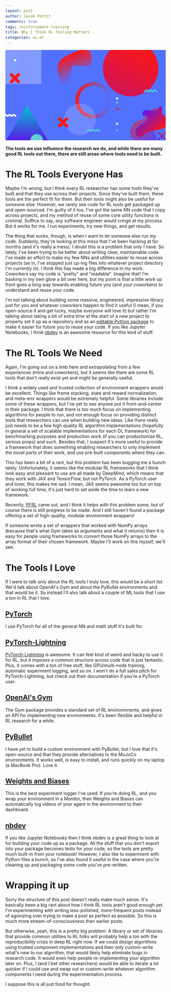 ```yaml
---
layout: post
author: Jacob Pettit
comments: true
tags: reinforcement-learning
title: Why I think RL Tooling Matters
categories: ai-ml
---
```


![featured-image](/imgs/default-banner.png)

**The tools we use influence the research we do, and while there are many good RL tools out there, there are still areas where tools need to be built.**

<!--{: class="table-of-content"}
* TOC
{:toc}-->

# The RL Tools Everyone Has 

Maybe I'm wrong, but I think every RL researcher has some tools they've built and that they use across their projects. Since they've built them, these tools are the perfect fit for them. But their tools might also be useful for someone else. However, we rarely see code for RL tools get packaged up and open-sourced. I'm guilty of it too. I've got the same NN code that I copy across projects, and my method of reuse of some core utility functions is criminal. Suffice to say, any software engineer would cringe at my process. But it works for me. I run experiments, try new things, and get results.  

The thing that sucks, though, is when I want to let someone else run my code. Suddenly, they're looking at this mess that I've been hacking at for months (and it's really a mess). I doubt this is a problem that only I have. So lately, I've been trying to be better about writing clear, maintainable code. I've made an effort to make my few NNs and utilities easier to reuse across projects (as in, I've stopped just cp-ing files into whatever project directory I'm currently in). I think this has made a big difference in my work. Coworkers say my code is "pretty" and "readable". Imagine that! I'm basking in my own glow a bit over here, but my point is that a little work up front goes a long way towards enabling future you (and your coworkers) to understand and reuse your code.

I'm not talking about building some massive, engineered, impressive library just for you and whatever coworkers happen to find it useful (I mean, if you open-source it and get lucky, maybe *everyone* will love it) but rather I'm talking about taking a bit of extra time at the start of a new project to properly set it up as a repository and as an [editable Python package](https://pip.pypa.io/en/stable/reference/pip_install/#editable-installs) to make it easier for future you to reuse your code. If you like Jupyter Notebooks, I think [nbdev](https://nbdev.fast.ai) is an awesome resource for this kind of stuff. 

# The RL Tools We Need

Again, I'm going out on a limb here and extrapolating from a few experiences (mine and coworkers), but it seems like there are some RL tools that don't really exist yet and might be generally useful. 

I think a widely used and trusted collection of environment wrappers would be excellent. Things like frame stacking, state and reward normalization, and meta-env wrappers would be extremely helpful. Some libraries include some of these wrappers, but I've yet to see anyone put it front-and-center in their package. I think that there is too much focus on implementing algorithms for people to run, and not enough focus on providing distinct tools that researchers can use when building new ideas. Like there really just needs to be a few high quality RL algorithm implementations (hopefully in general a set of scalable implementations for each DL framework) for benchmarking purposes and production work (if you can productionize RL, serious props) and such. Besides that, I suspect it's more useful to provide a framework that does something enabling researchers to only implement the novel parts of their work, and use pre-built components where they can.  

This has been a bit of a rant, but this problem has been bugging me a bunch lately. Unfortunately, it seems like the modular RL frameworks that I think look easy and pleasant to use are all made by DeepMind, which means that they work with JAX and TensorFlow, but not PyTorch. As a PyTorch user and lover, this makes me sad. I mean, JAX seems awesome too but on top of working full time, it's just hard to set aside the time to learn a new framework. 

Recently, [PFRL](https://pfrl.readthedocs.io/en/latest/) came out, and I think it helps with this problem some, but of course there is still progress to be made. And I still haven't found a package offering a set of high-quality, modular environment wrappers! 

If someone wrote a set of wrappers that worked with NumPy arrays (because that's what Gym takes as arguments and what it returns) then it is easy for people using frameworks to convert those NumPy arrays to the array format of their chosen framework. Maybe I'll work on this myself, we'll see. 

# The Tools I Love 

If I were to talk only about the RL tools I truly love, this would be a short list. We'd talk about OpenAI's Gym and about the PyBullet environments and that would be it. So instead I'll also talk about a couple of ML tools that I use a ton in RL that I love.

## [PyTorch](https://pytorch.org)

I use PyTorch for all of the general NN and math stuff it's built for.

## [PyTorch-Lightning](https://pytorch-lightning.readthedocs.io/en/latest/)

[PyTorch-Lightning](https://pytorch-lightning.readthedocs.io/en/latest/) is awesome. It can feel kind of weird and hacky to use it for RL, but it imposes a common structure across code that is just fantastic. Plus, it comes with a ton of free stuff, like GPU/multi-node training, automatic experiment logging, and so on. I won't do a full sales pitch for PyTorch-Lightning, but check out their documentation if you're a PyTorch user.

## [OpenAI's Gym](https://gym.openai.com)

The Gym package provides a standard set of RL environmnents, and gives an API for implementing new environments. It's been flexible and helpful in RL research for a while. 

## [PyBullet](https://pybullet.org/wordpress/)

I have yet to build a custom environment with PyBullet, but I love that it's open-source and that they provide alternatives to the MuJoCo environments. It works well, is easy to install, and runs quickly on my laptop (a MacBook Pro). Love it.

## [Weights and Biases](https://www.wandb.com)

This is the best experiment logger I've used. If you're doing RL, and you wrap your environment in a Monitor, then Weights and Biases can automatically log videos of your agent in the environment to their dashboard.

## [nbdev](https://nbdev.fast.ai)

If you like Jupyter Notebooks then I think nbdev is a great thing to look at for building your code up as a package. All the stuff that you don't export into your package becomes tests for your code, so the tests are pretty much built-in from your notebook! However, I also like to experiment with Python files a bunch, so I've also found it useful in the case where you're cleaning up and packaging some code you've pre-written.

# Wrapping it up 

Sorry the structure of this post doesn't really make much sense. It's basically been a big rant about how I think RL tools aren't good enough yet. I'm experimenting with writing less-polished, more-frequent posts instead of agonizing over trying to make a post as perfect as possible. So this is much more stream-of-consciousness than earlier posts.  

But otherwise, yeah, this is a pretty big problem. A library or set of libraries that provide common utilities to RL folks will probably help a ton with the reproducibility crisis in deep RL right now. If we could design algorithms using trusted component implementations and then only custom-write what's new to our algorithm, that would likely help eliminate bugs in research code. It would even help people re-implementing your algorithm later on. Plus, I (and I bet other researchers) would be able to iterate a lot quicker if I could use and swap out or custom-write whatever algorithm components I need during the experimentation process. 

I suppose this is all just food for thought.
